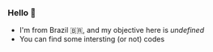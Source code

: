 ### Hello 👋

* I'm from Brazil 🇧🇷, and my objective here is *undefined*
* You can find some intersting (or not) codes
<!--
![Vitor top languages](https://github-readme-stats.vercel.app/api/top-langs/?username=vitorsoratto&show_icons=true&theme=tokyonight)
-->
<!--

Here are some ideas to get you started:

- 🔭 I’m currently working on ...
- 🌱 I’m currently learning ...
- 👯 I’m looking to collaborate on ...
- 🤔 I’m looking for help with ...
- 💬 Ask me about ...
- 📫 How to reach me: ...
- 😄 Pronouns: ...
- ⚡ Fun fact: ...
-->
